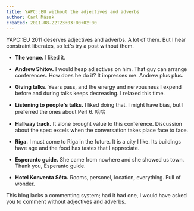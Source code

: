 ```yaml
---
title: YAPC::EU without the adjectives and adverbs
author: Carl Mäsak
created: 2011-08-22T23:03:00+02:00
---
```

YAPC::EU 2011 deserves adjectives and adverbs. A lot of them. But I hear constraint liberates, so let's try a post without them.

* **The venue.** I liked it.

* **Andrew Shitov.** I would heap adjectives on him. That guy can arrange conferences. How does he do it? It impresses me. Andrew plus plus.

* **Giving talks.** Years pass, and the energy and nervousness I expend before and during talks keeps decreasing. I relaxed this time.

* **Listening to people's talks.** I liked doing that. I might have bias, but I preferred the ones about Perl 6. 哈哈

* **Hallway track.** It alone brought value to this conference. Discussion about the spec excels when the conversation takes place face to face.

* **Riga.** I must come to Riga in the future. It is a city I like. Its buildings have age and the food has tastes that I appreciate.

* **Esperanto guide.** She came from nowhere and she showed us town. Thank you, Esperanto guide.

* **Hotel Konventa Sēta.** Rooms, personel, location, everything. Full of wonder.

This blog lacks a commenting system; had it had one, I would have asked you to comment without adjectives and adverbs.

